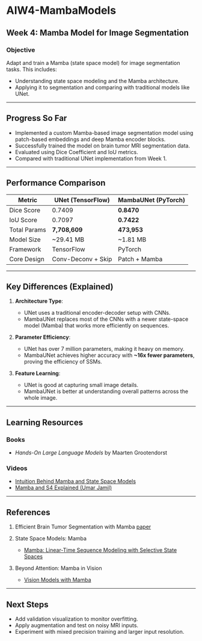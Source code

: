 # AIW4-MambaModels

## Week 4: Mamba Model for Image Segmentation

### Objective

Adapt and train a Mamba (state space model) for image segmentation tasks. This includes:
- Understanding state space modeling and the Mamba architecture.
- Applying it to segmentation and comparing with traditional models like UNet.

---

## Progress So Far

- Implemented a custom Mamba-based image segmentation model using patch-based embeddings and deep Mamba encoder blocks.
- Successfully trained the model on brain tumor MRI segmentation data.
- Evaluated using Dice Coefficient and IoU metrics.
- Compared with traditional UNet implementation from Week 1.

---

## Performance Comparison

| Metric         | UNet (TensorFlow)     | MambaUNet (PyTorch)   |
|----------------|------------------------|------------------------|
| Dice Score     | 0.7409                 | **0.8470**             |
| IoU Score      | 0.7097                 | **0.7422**             |
| Total Params   | **7,708,609**          | **473,953**            |
| Model Size     | ~29.41 MB              | ~1.81 MB               |
| Framework      | TensorFlow             | PyTorch                |
| Core Design    | Conv-Deconv + Skip     | Patch + Mamba          |

---

## Key Differences (Explained)

1. **Architecture Type**:
   - UNet uses a traditional encoder-decoder setup with CNNs.
   - MambaUNet replaces most of the CNNs with a newer state-space model (Mamba) that works more efficiently on sequences.

3. **Parameter Efficiency**:
   - UNet has over 7 million parameters, making it heavy on memory.
   - MambaUNet achieves higher accuracy with **~16x fewer parameters**, proving the efficiency of SSMs.

4. **Feature Learning**:
   - UNet is good at capturing small image details.
   - MambaUNet is better at understanding overall patterns across the whole image.

---

## Learning Resources

### Books
- *Hands-On Large Language Models* by Maarten Grootendorst

### Videos
- [Intuition Behind Mamba and State Space Models](https://www.youtube.com/watch?v=BDTVVlUU1Ck)
- [Mamba and S4 Explained (Umar Jamil)](https://www.youtube.com/watch?v=8Q_tqwpTpVU)

---

## References

1. Efficient Brain Tumor Segmentation with Mamba  [paper](https://ieeexplore.ieee.org/document/10748085)

2. State Space Models: Mamba  
   - [Mamba: Linear-Time Sequence Modeling with Selective State Spaces](https://arxiv.org/abs/2312.00752)  


3. Beyond Attention: Mamba in Vision  
   - [Vision Models with Mamba](https://arxiv.org/abs/2410.21872)  

---

## Next Steps

- Add validation visualization to monitor overfitting.
- Apply augmentation and test on noisy MRI inputs.
- Experiment with mixed precision training and larger input resolution.
